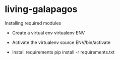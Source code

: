 living-galapagos
================

Installing required modules

- Create a virtual env
  virtualenv ENV

- Activate the virtualenv
  source ENV/bin/activate

- Install requirements
  pip install -r requirements.txt

